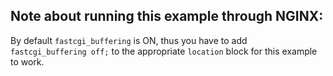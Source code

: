 ## Note about running this example through **NGINX**:

By default `fastcgi_buffering` is ON, thus you have to add `fastcgi_buffering off;` to the appropriate `location` block for this example to work.
